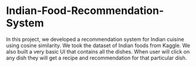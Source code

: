 # Indian-Food-Recommendation-System

In this project, we developed a recommendation system for Indian cuisine using cosine similarity. We took the dataset of Indian foods from Kaggle. We also built a very basic UI that contains all the dishes. When user will click on any dish they will get a recipe and recommendation for that particular dish.
